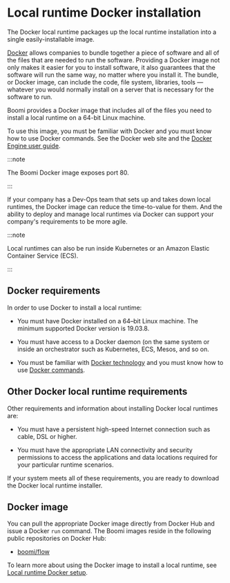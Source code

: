 # Local runtime Docker installation

<head>
  <meta name="guidename" content="Flow"/>
  <meta name="context" content="GUID-a41696e4-46ca-4d8d-a96e-06bd31b568e5"/>
</head>

The Docker local runtime packages up the local runtime installation into a single easily-installable image.

[Docker](https://www.docker.com/) allows companies to bundle together a piece of software and all of the files that are needed to run the software. Providing a Docker image not only makes it easier for you to install software, it also guarantees that the software will run the same way, no matter where you install it. The bundle, or Docker image, can include the code, file system, libraries, tools — whatever you would normally install on a server that is necessary for the software to run.

Boomi provides a Docker image that includes all of the files you need to install a local runtime on a 64-bit Linux machine.

To use this image, you must be familiar with Docker and you must know how to use Docker commands. See the Docker web site and the [Docker Engine user guide](https://docs.docker.com/engine/userguide/).

:::note

The Boomi Docker image exposes port 80.

:::

If your company has a Dev-Ops team that sets up and takes down local runtimes, the Docker image can reduce the time-to-value for them. And the ability to deploy and manage local runtimes via Docker can support your company's requirements to be more agile.

:::note

Local runtimes can also be run inside Kubernetes or an Amazon Elastic Container Service \(ECS\).

:::

## Docker requirements

In order to use Docker to install a local runtime:

- You must have Docker installed on a 64–bit Linux machine. The minimum supported Docker version is 19.03.8.

- You must have access to a Docker daemon (on the same system or inside an orchestrator such as Kubernetes, ECS, Mesos, and so on.

- You must be familiar with [Docker technology](https://docs.docker.com/get-started/overview/) and you must know how to use [Docker commands](https://docs.docker.com/reference/).

## Other Docker local runtime requirements

Other requirements and information about installing Docker local runtimes are:

- You must have a persistent high-speed Internet connection such as cable, DSL or higher.

- You must have the appropriate LAN connectivity and security permissions to access the applications and data locations required for your particular runtime scenarios.

If your system meets all of these requirements, you are ready to download the Docker local runtime installer.

## Docker image

You can pull the appropriate Docker image directly from Docker Hub and issue a Docker `run` command. The Boomi images reside in the following public repositories on Docker Hub:

- [boomi/flow](https://hub.docker.com/r/boomi/flow)

To learn more about using the Docker image to install a local runtime, see [Local runtime Docker setup](c-flo-MC-Docker_Setup_5aa5e759-efb7-4b14-befc-70b18d607116.md).
